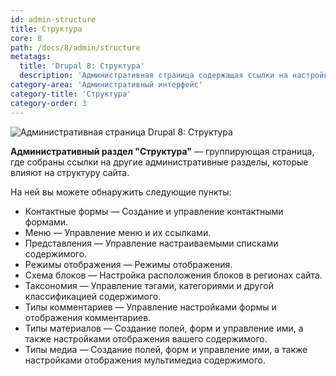 ```yaml
---
id: admin-structure
title: Структура
core: 8
path: /docs/8/admin/structure
metatags:
  title: 'Drupal 8: Структура'
  description: 'Административная страница содержащая ссылки на настройки структуры сайта.'
category-area: 'Административный интерфейс'
category-title: 'Структура'
category-order: 3
---
```


![Административная страница Drupal 8: Структура](https://i.imgur.com/T2rdljY.png)

**Административный раздел "Структура"** — группирующая страница, где собраны ссылки на другие административные разделы, которые влияют на структуру сайта.

На ней вы можете обнаружить следующие пункты:

- Контактные формы — Создание и управление контактными формами.
- Меню — Управление меню и их ссылками.
- Представления — Управление настраиваемыми списками содержимого.
- Режимы отображения — Режимы отображения.
- Схема блоков — Настройка расположения блоков в регионах сайта.
- Таксономия — Управление тэгами, категориями и другой классификацией содержимого.
- Типы комментариев — Управление настройками формы и отображения комментариев.
- Типы материалов — Создание полей, форм и управление ими, а также настройками отображения вашего содержимого.
- Типы медиа — Создание полей, форм и управление ими, а также настройками отображения мультимедиа содержимого.
